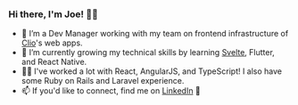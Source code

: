 ### Hi there, I'm Joe! 👋🏻

- 🔭 I’m a Dev Manager working with my team on frontend infrastructure of [Clio](clio.com)'s web apps.
- 🌱 I’m currently growing my technical skills by learning [Svelte](https://svelte.dev/), Flutter, and React Native.
- 💪🏻 I've worked a lot with React, AngularJS, and TypeScript! I also have some Ruby on Rails and Laravel experience.
- 📫 If you'd like to connect, find me on [LinkedIn](ca.linkedin.com/in/joekrump/) 🙂
